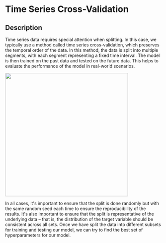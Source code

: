 # Time Series Cross-Validation

## Description

Time series data requires special attention when splitting. In this case, we typically use a method called time series cross-validation, which preserves the temporal order of the data. In this method, the data is split into multiple segments, with each segment representing a fixed time interval. The model is then trained on the past data and tested on the future data. This helps to evaluate the performance of the model in real-world scenarios.

<img src="image1.jpg" style="width:4.11128in" />

In all cases, it's important to ensure that the split is done randomly but with the same random seed each time to ensure the reproducibility of the results. It's also important to ensure that the split is representative of the underlying data – that is, the distribution of the target variable should be consistent across all sets. Once we have split the data into different subsets for training and testing our model, we can try to find the best set of hyperparameters for our model.
